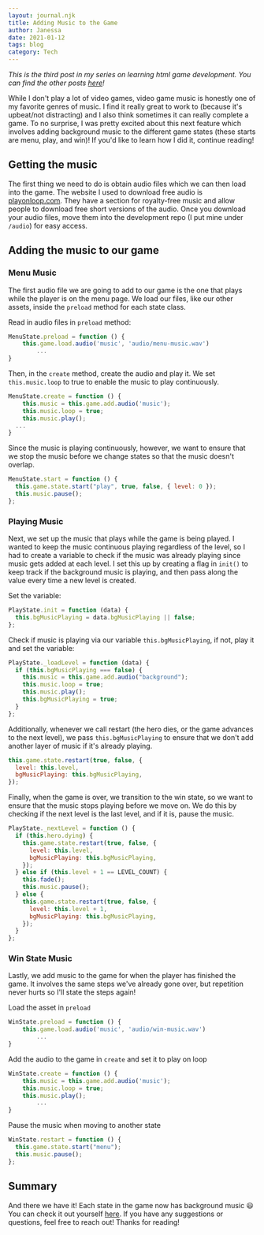 ```yaml
---
layout: journal.njk
title: Adding Music to the Game
author: Janessa
date: 2021-01-12
tags: blog
category: Tech
---
```


_This is the third post in my series on learning html game development. You can find the other posts [here](/tags/#Game%20Dev)!_

While I don't play a lot of video games, video game music is honestly one of my favorite genres of music. I find it really great to work to (because it's upbeat/not distracting) and I also think sometimes it can really complete a game. To no surprise, I was pretty excited about this next feature which involves adding background music to the different game states (these starts are menu, play, and win)! If you'd like to learn how I did it, continue reading!

## Getting the music

The first thing we need to do is obtain audio files which we can then load into the game. The website I used to download free audio is [playonloop.com](https://www.playonloop.com/). They have a section for royalty-free music and allow people to download free short versions of the audio. Once you download your audio files, move them into the development repo (I put mine under `/audio`) for easy access.

## Adding the music to our game

### Menu Music

The first audio file we are going to add to our game is the one that plays while the player is on the menu page. We load our files, like our other assets, inside the `preload` method for each state class.

Read in audio files in `preload` method:

```js
MenuState.preload = function () {
    this.game.load.audio('music', 'audio/menu-music.wav')
        ...
}
```

Then, in the `create` method, create the audio and play it. We set `this.music.loop` to true to enable the music to play continuously.

```js
MenuState.create = function () {
    this.music = this.game.add.audio('music');
    this.music.loop = true;
    this.music.play();
  ...
}
```

Since the music is playing continuously, however, we want to ensure that we stop the music before we change states so that the music doesn't overlap.

```js
MenuState.start = function () {
  this.game.state.start("play", true, false, { level: 0 });
  this.music.pause();
};
```

### Playing Music

Next, we set up the music that plays while the game is being played. I wanted to keep the music continuous playing regardless of the level, so I had to create a variable to check if the music was already playing since music gets added at each level. I set this up by creating a flag in `init()` to keep track if the background music is playing, and then pass along the value every time a new level is created.

Set the variable:

```js
PlayState.init = function (data) {
  this.bgMusicPlaying = data.bgMusicPlaying || false;
};
```

Check if music is playing via our variable `this.bgMusicPlaying`, if not, play it and set the variable:

```js
PlayState._loadLevel = function (data) {
  if (this.bgMusicPlaying === false) {
    this.music = this.game.add.audio("background");
    this.music.loop = true;
    this.music.play();
    this.bgMusicPlaying = true;
  }
};
```

Additionally, whenever we call restart (the hero dies, or the game advances to the next level), we pass `this.bgMusicPlaying` to ensure that we don't add another layer of music if it's already playing.

```js
this.game.state.restart(true, false, {
  level: this.level,
  bgMusicPlaying: this.bgMusicPlaying,
});
```

Finally, when the game is over, we transition to the win state, so we want to ensure that the music stops playing before we move on. We do this by checking if the next level is the last level, and if it is, pause the music.

```js
PlayState._nextLevel = function () {
  if (this.hero.dying) {
    this.game.state.restart(true, false, {
      level: this.level,
      bgMusicPlaying: this.bgMusicPlaying,
    });
  } else if (this.level + 1 == LEVEL_COUNT) {
    this.fade();
    this.music.pause();
  } else {
    this.game.state.restart(true, false, {
      level: this.level + 1,
      bgMusicPlaying: this.bgMusicPlaying,
    });
  }
};
```

### Win State Music

Lastly, we add music to the game for when the player has finished the game. It involves the same steps we've already gone over, but repetition never hurts so I'll state the steps again!

Load the asset in `preload`

```js
WinState.preload = function () {
    this.game.load.audio('music', 'audio/win-music.wav')
        ...
}
```

Add the audio to the game in `create` and set it to play on loop

```js
WinState.create = function () {
    this.music = this.game.add.audio('music');
    this.music.loop = true;
    this.music.play();
        ...
}
```

Pause the music when moving to another state

```js
WinState.restart = function () {
  this.game.state.start("menu");
  this.music.pause();
};
```

## Summary

And there we have it! Each state in the game now has background music 😃 You can check it out yourself [here](https://janessatran.github.io/html5game/). If you have any suggestions or questions, feel free to reach out! Thanks for reading!
